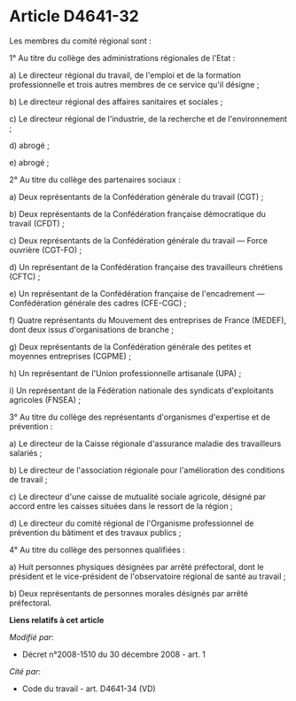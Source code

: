 # Article D4641-32

Les membres du comité régional sont :

1° Au titre du collège des administrations régionales de l'Etat :

a) Le directeur régional du travail, de l'emploi et de la formation professionnelle et trois autres membres de ce service
qu'il désigne ;

b) Le directeur régional des affaires sanitaires et sociales ;

c) Le directeur régional de l'industrie, de la recherche et de l'environnement ;

d) abrogé ;

e) abrogé ;

2° Au titre du collège des partenaires sociaux :

a) Deux représentants de la Confédération générale du travail (CGT) ;

b) Deux représentants de la Confédération française démocratique du travail (CFDT) ;

c) Deux représentants de la Confédération générale du travail ― Force ouvrière (CGT-FO) ;

d) Un représentant de la Confédération française des travailleurs chrétiens (CFTC) ;

e) Un représentant de la Confédération française de l'encadrement ― Confédération générale des cadres (CFE-CGC) ;

f) Quatre représentants du Mouvement des entreprises de France (MEDEF), dont deux issus d'organisations de branche ;

g) Deux représentants de la Confédération générale des petites et moyennes entreprises (CGPME) ;

h) Un représentant de l'Union professionnelle artisanale (UPA) ;

i) Un représentant de la Fédération nationale des syndicats d'exploitants agricoles (FNSEA) ;

3° Au titre du collège des représentants d'organismes d'expertise et de prévention :

a) Le directeur de la Caisse régionale d'assurance maladie des travailleurs salariés ;

b) Le directeur de l'association régionale pour l'amélioration des conditions de travail ;

c) Le directeur d'une caisse de mutualité sociale agricole, désigné par accord entre les caisses situées dans le ressort de
la région ;

d) Le directeur du comité régional de l'Organisme professionnel de prévention du bâtiment et des travaux publics ;

4° Au titre du collège des personnes qualifiées :

a) Huit personnes physiques désignées par arrêté préfectoral, dont le président et le vice-président de l'observatoire
régional de santé au travail ;

b) Deux représentants de personnes morales désignés par arrêté préfectoral.

**Liens relatifs à cet article**

_Modifié par_:

  - Décret n°2008-1510 du 30 décembre 2008 - art. 1

_Cité par_:

  - Code du travail - art. D4641-34 (VD)
